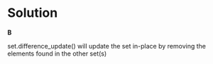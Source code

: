 # Solution

**B**

set.difference_update() will update the set in-place by removing the elements found in the other set(s)